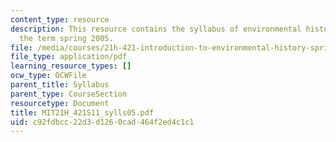 ```yaml
---
content_type: resource
description: This resource contains the syllabus of environmental history course of
  the term spring 2005.
file: /media/courses/21h-421-introduction-to-environmental-history-spring-2011/c92fdbcc22d3d1260cad464f2ed4c1c1_MIT21H_421S11_sylls05.pdf
file_type: application/pdf
learning_resource_types: []
ocw_type: OCWFile
parent_title: Syllabus
parent_type: CourseSection
resourcetype: Document
title: MIT21H_421S11_sylls05.pdf
uid: c92fdbcc-22d3-d126-0cad-464f2ed4c1c1
---
```


